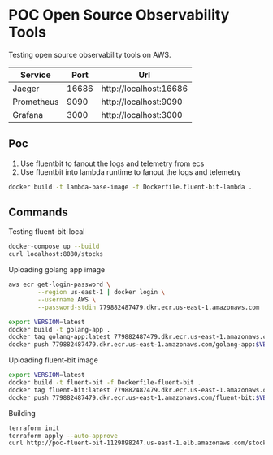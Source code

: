 # POC Open Source Observability Tools

Testing open source observability tools on AWS.

| Service    | Port  | Url                    |
|------------|-------|------------------------|
| Jaeger     | 16686 | http://localhost:16686 |
| Prometheus | 9090  | http://localhost:9090  |
| Grafana    | 3000  | http://localhost:3000  |


## Poc

1. Use fluentbit to fanout the logs and telemetry from ecs
2. Use fluentbit into lambda runtime to fanout the logs and telemetry

```sh
docker build -t lambda-base-image -f Dockerfile.fluent-bit-lambda .
```

## Commands

Testing fluent-bit-local
```sh
docker-compose up --build
curl localhost:8080/stocks
```
Uploading golang app image

```sh
aws ecr get-login-password \
        --region us-east-1 | docker login \
        --username AWS \
        --password-stdin 779882487479.dkr.ecr.us-east-1.amazonaws.com

export VERSION=latest
docker build -t golang-app .
docker tag golang-app:latest 779882487479.dkr.ecr.us-east-1.amazonaws.com/golang-app:$VERSION
docker push 779882487479.dkr.ecr.us-east-1.amazonaws.com/golang-app:$VERSION
```

Uploading fluent-bit image

```sh
export VERSION=latest
docker build -t fluent-bit -f Dockerfile-fluent-bit .
docker tag fluent-bit:latest 779882487479.dkr.ecr.us-east-1.amazonaws.com/fluent-bit:$VERSION
docker push 779882487479.dkr.ecr.us-east-1.amazonaws.com/fluent-bit:$VERSION
```

Building

```sh
terraform init
terraform apply --auto-approve
curl http://poc-fluent-bit-1129898247.us-east-1.elb.amazonaws.com/stocks
```


